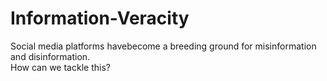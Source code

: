 # Information-Veracity
Social media platforms havebecome a breeding ground for misinformation and disinformation.<br> How can we tackle this?
